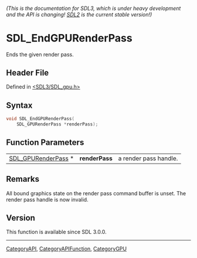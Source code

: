 ###### (This is the documentation for SDL3, which is under heavy development and the API is changing! [SDL2](https://wiki.libsdl.org/SDL2/) is the current stable version!)
# SDL_EndGPURenderPass

Ends the given render pass.

## Header File

Defined in [<SDL3/SDL_gpu.h>](https://github.com/libsdl-org/SDL/blob/main/include/SDL3/SDL_gpu.h)

## Syntax

```c
void SDL_EndGPURenderPass(
    SDL_GPURenderPass *renderPass);
```

## Function Parameters

|                                          |                |                       |
| ---------------------------------------- | -------------- | --------------------- |
| [SDL_GPURenderPass](SDL_GPURenderPass) * | **renderPass** | a render pass handle. |

## Remarks

All bound graphics state on the render pass command buffer is unset. The
render pass handle is now invalid.

## Version

This function is available since SDL 3.0.0.

----
[CategoryAPI](CategoryAPI), [CategoryAPIFunction](CategoryAPIFunction), [CategoryGPU](CategoryGPU)

